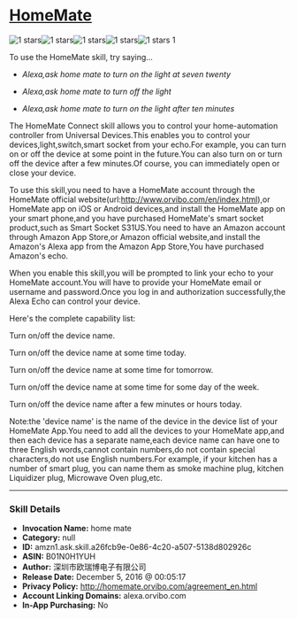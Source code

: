 # [HomeMate](http://alexa.amazon.com/#skills/amzn1.ask.skill.a26fcb9e-0e86-4c20-a507-5138d802926c)
![1 stars](../../images/ic_star_black_18dp_1x.png)![1 stars](../../images/ic_star_border_black_18dp_1x.png)![1 stars](../../images/ic_star_border_black_18dp_1x.png)![1 stars](../../images/ic_star_border_black_18dp_1x.png)![1 stars](../../images/ic_star_border_black_18dp_1x.png) 1

To use the HomeMate skill, try saying...

* *Alexa,ask home mate to turn on the light at seven twenty*

* *Alexa,ask home mate to turn off the light*

* *Alexa,ask home mate to turn on the light after ten minutes*

The HomeMate Connect skill allows you to control your home-automation controller from Universal Devices.This enables you to control your devices,light,switch,smart socket from your echo.For example, you can turn on or off the device at some point in the future.You can also turn on or turn off the device after a few minutes.Of course, you can immediately open or close your device.

To use this skill,you need to have a HomeMate account through the HomeMate official website(url:http://www.orvibo.com/en/index.html),or HomeMate app on iOS or Android devices,and install the HomeMate app on your smart phone,and you have purchased HomeMate's smart socket product,such as Smart Socket S31US.You need to have an Amazon account through Amazon App Store,or Amazon official website,and install the Amazon's Alexa app from the Amazon App Store,You have purchased Amazon's echo.

When you enable this skill,you will be prompted to link your echo to your HomeMate account.You will have to provide your HomeMate email or username and password.Once you log in and authorization successfully,the Alexa Echo can control your device.

Here's the complete capability list:

Turn on/off the device name.

Turn on/off the device name at some time today.

Turn on/off the device name at some time for tomorrow.

Turn on/off the device name at some time for some day of the week.

Turn on/off the device name after a few minutes or hours today.

Note:the 'device name' is the name of the device in the device list of your HomeMate App.You need to add all the devices to your HomeMate app,and then each device has a separate name,each device name can have one to three English words,cannot contain numbers,do not contain special characters,do not use English numbers.For example, if your kitchen has a number of smart plug, you can name them as smoke machine plug, kitchen Liquidizer plug, Microwave Oven plug,etc.

***

### Skill Details

* **Invocation Name:** home mate
* **Category:** null
* **ID:** amzn1.ask.skill.a26fcb9e-0e86-4c20-a507-5138d802926c
* **ASIN:** B01N0H1YUH
* **Author:** 深圳市欧瑞博电子有限公司
* **Release Date:** December 5, 2016 @ 00:05:17
* **Privacy Policy:** http://homemate.orvibo.com/agreement_en.html
* **Account Linking Domains:** alexa.orvibo.com
* **In-App Purchasing:** No
